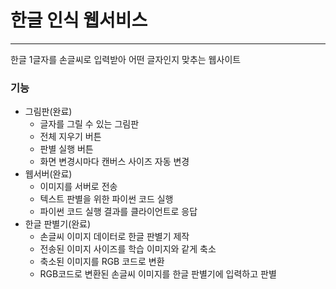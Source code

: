 # 한글 인식 웹서비스
---
한글 1글자를 손글씨로 입력받아 어떤 글자인지 맞추는 웹사이트
### 기능
* 그림판(완료)
  - 글자를 그릴 수 있는 그림판
  - 전체 지우기 버튼
  - 판별 실행 버튼
  - 화면 변경시마다 캔버스 사이즈 자동 변경
* 웹서버(완료)
  - 이미지를 서버로 전송
  - 텍스트 판별을 위한 파이썬 코드 실행
  - 파이썬 코드 실행 결과를 클라이언트로 응답
* 한글 판별기(완료)
  - 손글씨 이미지 데이터로 한글 판별기 제작
  - 전송된 이미지 사이즈를 학습 이미지와 같게 축소
  - 축소된 이미지를 RGB 코드로 변환
  - RGB코드로 변환된 손글씨 이미지를 한글 판별기에 입력하고 판별
